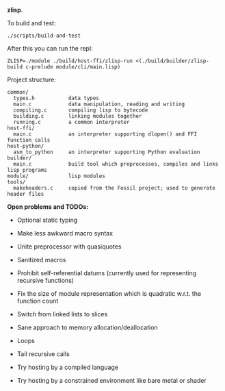 **zlisp**.

To build and test:
```
./scripts/build-and-test
```

After this you can run the repl:
```
ZLISP=./module ./build/host-ffi/zlisp-run <(./build/builder/zlisp-build c-prelude module/cli/main.lisp)
```

Project structure:
```
common/
  types.h           data types
  main.c            data manipulation, reading and writing
  compiling.c       compiling lisp to bytecode
  building.c        linking modules together
  running.c         a common interpreter
host-ffi/
  main.c            an interpreter supporting dlopen() and FFI function calls
host-python/
  asm_to_python     an interpreter supporting Python evaluation
builder/
  main.c            build tool which preprocesses, compiles and links lisp programs
module/             lisp modules
tools/
  makeheaders.c     copied from the Fossil project; used to generate header files
```

**Open problems and TODOs:**
- Optional static typing

- Make less awkward macro syntax
- Unite preprocessor with quasiquotes
- Sanitized macros

- Prohibit self-referential datums (currently used for representing recursive functions)
- Fix the size of module representation which is quadratic w.r.t. the function count
- Switch from linked lists to slices
- Sane approach to memory allocation/deallocation

- Loops
- Tail recursive calls

- Try hosting by a compiled language
- Try hosting by a constrained environment like bare metal or shader
